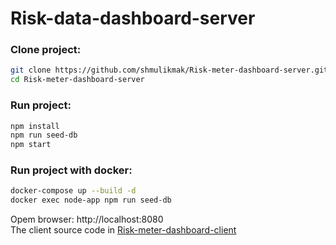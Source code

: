 # Risk-data-dashboard-server

 ### Clone project: 
 ```bash
 git clone https://github.com/shmulikmak/Risk-meter-dashboard-server.git
 cd Risk-meter-dashboard-server
 ```
 ### Run project: 
 ```bash
 npm install
 npm run seed-db
 npm start
 ```

  ### Run project with docker: 
 ```bash
 docker-compose up --build -d
 docker exec node-app npm run seed-db
 ```

Opem browser: http://localhost:8080 <br>
The client source code in [Risk-meter-dashboard-client](https://github.com/shmulikmak/Risk-meter-dashboard-client.git)


